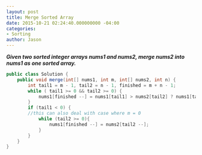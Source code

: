 ```yaml
---
layout: post
title: Merge Sorted Array
date: 2015-10-21 02:24:40.000000000 -04:00
categories:
- Sorting
author: Jason
---
```

<p><strong><em>Given two sorted integer arrays nums1 and nums2, merge nums2 into nums1 as one sorted array.</em></strong><br />


``` java
public class Solution {
    public void merge(int[] nums1, int m, int[] nums2, int n) {
        int tail1 = m - 1, tail2 = n - 1, finished = m + n - 1;
        while ( tail1 >= 0 && tail2 >= 0) {
            nums1[finished --] = nums1[tail1] > nums2[tail2] ? nums1[tail1 --] : nums2[tail2 --];
        }
        if (tail1 < 0) {
        //this can also deal with case where m = 0
            while (tail2 >= 0){
                nums1[finished --] = nums2[tail2 --];
            }
        }
    }
}
```
